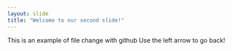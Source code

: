 ```yaml
---
layout: slide
title: "Welcome to our second slide!"
---
```

This is an example of file change with github
Use the left arrow to go back!
